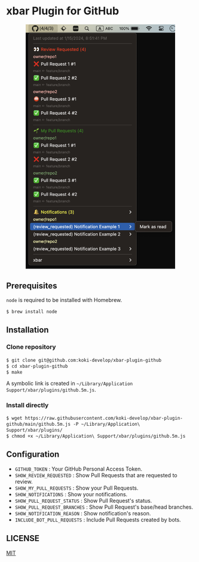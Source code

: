 # xbar Plugin for GitHub

<p align="center">
<img src="./screenshot.png" width="400p" />
</p>

## Prerequisites

`node` is required to be installed with Homebrew.

```console
$ brew install node
```

## Installation

### Clone repository

```console
$ git clone git@github.com:koki-develop/xbar-plugin-github
$ cd xbar-plugin-github
$ make
```

A symbolic link is created in `~/Library/Application Support/xbar/plugins/github.5m.js`.

### Install directly

```console
$ wget https://raw.githubusercontent.com/koki-develop/xbar-plugin-github/main/github.5m.js -P ~/Library/Application\ Support/xbar/plugins/
$ chmod +x ~/Library/Application\ Support/xbar/plugins/github.5m.js
```

## Configuration

- `GITHUB_TOKEN` : Your GitHub Personal Access Token.
- `SHOW_REVIEW_REQUESTED` : Show Pull Requests that are requested to review.
- `SHOW_MY_PULL_REQUESTS` : Show your Pull Requests.
- `SHOW_NOTIFICATIONS` : Show your notifications.
- `SHOW_PULL_REQUEST_STATUS` : Show Pull Request's status.
- `SHOW_PULL_REQUEST_BRANCHES` : Show Pull Request's base/head branches.
- `SHOW_NOTIFICATION_REASON` : Show notification's reason.
- `INCLUDE_BOT_PULL_REQUESTS` : Include Pull Requests created by bots.

## LICENSE

[MIT](./LICENSE)
